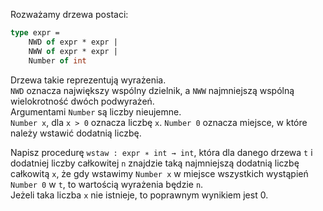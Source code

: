 Rozważamy drzewa postaci:
```ml
type expr = 
    NWD of expr * expr | 
    NWW of expr * expr | 
    Number of int
```
Drzewa takie reprezentują wyrażenia.  
`NWD` oznacza największy wspólny dzielnik, a `NWW` najmniejszą wspólną wielokrotność dwóch podwyrażeń.  
Argumentami `Number` są liczby nieujemne.  
`Number x`, dla `x > 0` oznacza liczbę `x`.
`Number 0` oznacza miejsce, w które należy wstawić dodatnią liczbę.

Napisz procedurę `wstaw : expr ∗ int → int`, która dla danego drzewa `t` i dodatniej liczby całkowitej `n` znajdzie taką najmniejszą dodatnią liczbę całkowitą `x`, że gdy wstawimy `Number x` w miejsce wszystkich wystąpień `Number 0` w `t`, to wartością wyrażenia będzie `n`.  
Jeżeli taka liczba `x` nie istnieje, to poprawnym wynikiem jest 0.  
